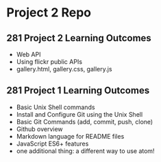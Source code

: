 # Project 2 Repo

## 281 Project 2 Learning Outcomes

- Web API
- Using flickr public APIs
- gallery.html, gallery.css, gallery.js

## 281 Project 1 Learning Outcomes
- Basic Unix Shell commands
- Install and Configure Git using the Unix Shell
- Basic Git Commands (add, commit, push, clone)
- Github overview
- Markdown language for README files
- JavaScript ES6+ features
- one additional thing: a different way to use atom!
